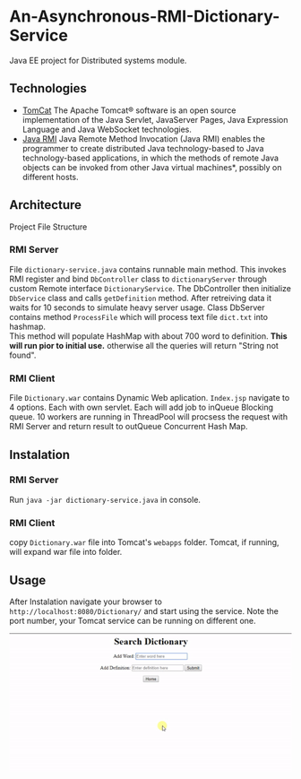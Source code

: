 # An-Asynchronous-RMI-Dictionary-Service
Java EE project for Distributed systems module.

## Technologies
- [TomCat](https://tomcat.apache.org/) The Apache Tomcat® software is an open source implementation of the Java Servlet, JavaServer Pages, Java Expression Language and Java WebSocket technologies.
- [Java RMI](http://www.oracle.com/technetwork/java/javase/tech/index-jsp-136424.html#close) Java Remote Method Invocation (Java RMI) enables the programmer to create distributed Java technology-based to Java technology-based applications, in which the methods of remote Java objects can be invoked from other Java virtual machines*, possibly on different hosts. 

## Architecture
Project File Structure

### RMI Server

File `dictionary-service.java` contains runnable main method. This invokes RMI register and bind `DbController` class to `dictionaryServer` through custom Remote interface `DictionaryService`.
The DbController then initialize `DbService` class and calls `getDefinition` method. After retreiving data it waits for 10 seconds to simulate heavy server usage.
Class DbServer contains method `ProcessFile` which will process text file `dict.txt` into hashmap.  
This method will populate HashMap with about 700 word to definition. **This will run pior to initial use.** otherwise all the queries will return "String not found".

### RMI Client

File `Dictionary.war` contains Dynamic Web aplication. `Index.jsp` navigate to 4 options. Each with own servlet. Each will add job to inQueue Blocking queue. 10 workers are running in ThreadPool will procsess the request with RMI Server and return result to outQueue Concurrent Hash Map.


## Instalation

### RMI Server

Run `java -jar dictionary-service.java` in console.

### RMI Client

copy `Dictionary.war` file into Tomcat's `webapps` folder. Tomcat, if running, will expand war file into folder.

## Usage

After Instalation navigate your browser to `http://localhost:8080/Dictionary/` and start using the service. Note the port number, your Tomcat service can be running on different one.

![Demo](https://github.com/MartinRep/An-Asynchronous-RMI-Dictionary-Service/blob/master/git-Assets/Dictionary-Demo.gif)
